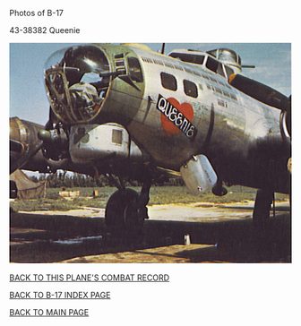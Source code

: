 
Photos of B-17






 




43-38382 Queenie  
  

![](43-38382.jpg)  
  

[BACK TO THIS PLANE'S COMBAT RECORD](../b17s/43-38382.md)  

[BACK TO B-17 INDEX PAGE](../000b17s.md)  

[BACK TO MAIN PAGE](../index.md)


